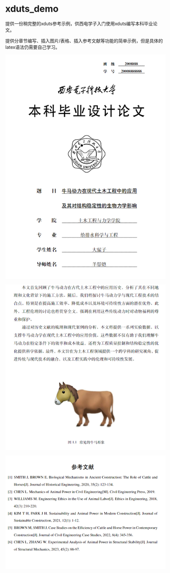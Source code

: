 # xduts_demo
提供一份稍完整的xduts参考示例，供西电学子入门使用xduts编写本科毕业论文。

提供分章节编写、插入图片/表格、插入参考文献等功能的简单示例，但是具体的latex语法仍需要自己学习。

![](image.png)

![](image-1.png)

![](image-2.png)